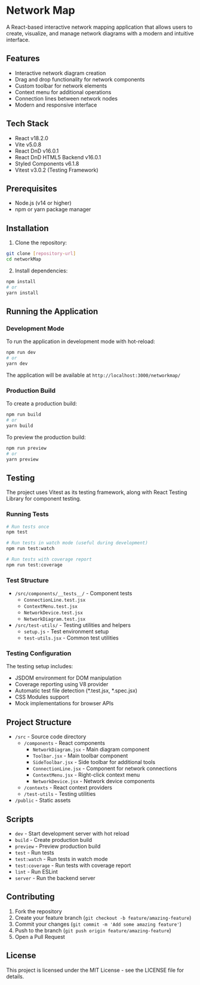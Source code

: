 # Network Map

A React-based interactive network mapping application that allows users to create, visualize, and manage network diagrams with a modern and intuitive interface.

## Features

- Interactive network diagram creation
- Drag and drop functionality for network components
- Custom toolbar for network elements
- Context menu for additional operations
- Connection lines between network nodes
- Modern and responsive interface

## Tech Stack

- React v18.2.0
- Vite v5.0.8
- React DnD v16.0.1
- React DnD HTML5 Backend v16.0.1
- Styled Components v6.1.8
- Vitest v3.0.2 (Testing Framework)

## Prerequisites

- Node.js (v14 or higher)
- npm or yarn package manager

## Installation

1. Clone the repository:
```bash
git clone [repository-url]
cd networkMap
```

2. Install dependencies:
```bash
npm install
# or
yarn install
```

## Running the Application

### Development Mode
To run the application in development mode with hot-reload:
```bash
npm run dev
# or
yarn dev
```
The application will be available at `http://localhost:3000/networkmap/`

### Production Build
To create a production build:
```bash
npm run build
# or
yarn build
```

To preview the production build:
```bash
npm run preview
# or
yarn preview
```

## Testing

The project uses Vitest as its testing framework, along with React Testing Library for component testing.

### Running Tests

```bash
# Run tests once
npm test

# Run tests in watch mode (useful during development)
npm run test:watch

# Run tests with coverage report
npm run test:coverage
```

### Test Structure

- `/src/components/__tests__/` - Component tests
  - `ConnectionLine.test.jsx`
  - `ContextMenu.test.jsx`
  - `NetworkDevice.test.jsx`
  - `NetworkDiagram.test.jsx`
- `/src/test-utils/` - Testing utilities and helpers
  - `setup.js` - Test environment setup
  - `test-utils.jsx` - Common test utilities

### Testing Configuration

The testing setup includes:
- JSDOM environment for DOM manipulation
- Coverage reporting using V8 provider
- Automatic test file detection (*.test.jsx, *.spec.jsx)
- CSS Modules support
- Mock implementations for browser APIs

## Project Structure

- `/src` - Source code directory
  - `/components` - React components
    - `NetworkDiagram.jsx` - Main diagram component
    - `Toolbar.jsx` - Main toolbar component
    - `SideToolbar.jsx` - Side toolbar for additional tools
    - `ConnectionLine.jsx` - Component for network connections
    - `ContextMenu.jsx` - Right-click context menu
    - `NetworkDevice.jsx` - Network device components
  - `/contexts` - React context providers
  - `/test-utils` - Testing utilities
- `/public` - Static assets

## Scripts

- `dev` - Start development server with hot reload
- `build` - Create production build
- `preview` - Preview production build
- `test` - Run tests
- `test:watch` - Run tests in watch mode
- `test:coverage` - Run tests with coverage report
- `lint` - Run ESLint
- `server` - Run the backend server

## Contributing

1. Fork the repository
2. Create your feature branch (`git checkout -b feature/amazing-feature`)
3. Commit your changes (`git commit -m 'Add some amazing feature'`)
4. Push to the branch (`git push origin feature/amazing-feature`)
5. Open a Pull Request

## License

This project is licensed under the MIT License - see the LICENSE file for details.
